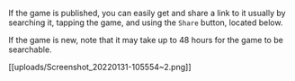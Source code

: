 If the game is published, you can easily get and share a link to it usually by searching it, tapping the game, and using the `Share` button, located below.

If the game is new, note that it may take up to 48 hours for the game to be searchable.

[[uploads/Screenshot_20220131-105554~2.png]]